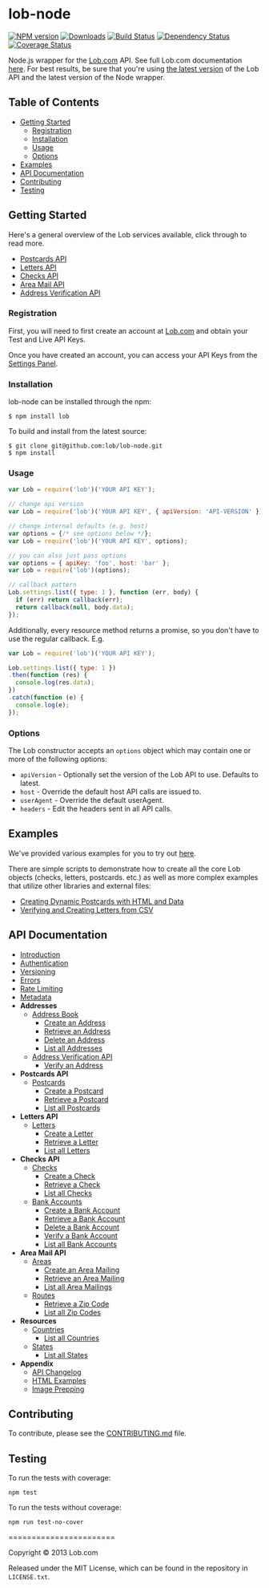 # lob-node

[downloads-image]: http://img.shields.io/npm/dm/lob.svg
[npm-url]: https://npmjs.org/package/lob
[npm-image]: https://badge.fury.io/js/lob.svg
[travis-url]: https://travis-ci.org/lob/lob-node
[travis-image]: https://travis-ci.org/lob/lob-node.svg?branch=master
[depstat-url]: https://david-dm.org/Lob/Lob-node
[depstat-image]: https://david-dm.org/Lob/Lob-node.svg

[![NPM version][npm-image]][npm-url] [![Downloads][downloads-image]][npm-url]  [![Build Status](https://travis-ci.org/lob/lob-node.svg?branch=master)](https://travis-ci.org/lob/lob-node) [![Dependency Status](https://gemnasium.com/lob/lob-node.svg)](https://gemnasium.com/lob/lob-node) [![Coverage Status](https://coveralls.io/repos/lob/lob-node/badge.svg?branch=master)](https://coveralls.io/r/lob/lob-node?branch=master)

Node.js wrapper for the [Lob.com](https://lob.com) API. See full Lob.com documentation [here](https://lob.com/docs/node).  For best results, be sure that you're using [the latest version](https://lob.com/docs/node#version) of the Lob API and the latest version of the Node wrapper.

## Table of Contents

- [Getting Started](#getting-started)
  - [Registration](#registration)
  - [Installation](#installation)
  - [Usage](#usage)
  - [Options](#options)
- [Examples](#examples)
- [API Documentation](#api-documentation)
- [Contributing](#contributing)
- [Testing](#testing)

## Getting Started

Here's a general overview of the Lob services available, click through to read more.

- [Postcards API](https://lob.com/services/postcards)
- [Letters API](https://lob.com/services/letters)
- [Checks API](https://lob.com/services/checks)
- [Area Mail API](https://lob.com/services/area)
- [Address Verification API](https://lob.com/verification/address)

### Registration

First, you will need to first create an account at [Lob.com](https://dashboard.lob.com/#/register) and obtain your Test and Live API Keys.

Once you have created an account, you can access your API Keys from the [Settings Panel](https://dashboard.lob.com/#/settings).

### Installation

lob-node can be installed through the npm:

```
$ npm install lob
```

To build and install from the latest source:

```
$ git clone git@github.com:lob/lob-node.git
$ npm install
```

### Usage
```javascript
var Lob = require('lob')('YOUR API KEY');

// change api version
var Lob = require('lob')('YOUR API KEY', { apiVersion: 'API-VERSION' });

// change internal defaults (e.g. host)
var options = {/* see options below */};
var Lob = require('lob')('YOUR API KEY', options);

// you can also just pass options
var options = { apiKey: 'foo', host: 'bar' };
var Lob = require('lob')(options);

// callback pattern
Lob.settings.list({ type: 1 }, function (err, body) {
  if (err) return callback(err);
  return callback(null, body.data);
});
```

Additionally, every resource method returns a promise, so you don't have to use the regular callback. E.g.

```javascript
var Lob = require('lob')('YOUR API KEY');

Lob.settings.list({ type: 1 })
.then(function (res) {
  console.log(res.data);
})
.catch(function (e) {
  console.log(e);
});
```

### Options
The Lob constructor accepts an `options` object which may contain one or more of the following options:

* `apiVersion` - Optionally set the version of the Lob API to use. Defaults to latest.
* `host` - Override the default host API calls are issued to.
* `userAgent` - Override the default userAgent.
* `headers` - Edit the headers sent in all API calls.

## Examples

We've provided various examples for you to try out [here](https://github.com/lob/lob-node/tree/master/examples).

There are simple scripts to demonstrate how to create all the core Lob objects (checks, letters, postcards. etc.) as well as more complex examples that utilize other libraries and external files:

- [Creating Dynamic Postcards with HTML and Data](https://github.com/lob/lob-node/tree/master/examples/create_postcards_from_csv)
- [Verifying and Creating Letters from CSV](https://github.com/lob/lob-node/tree/master/examples/verify_and_create_letters_from_csv)

## API Documentation

- [Introduction](https://lob.com/docs/node#introduction)
- [Authentication](https://lob.com/docs/node#auth)
- [Versioning](https://lob.com/docs/node#version)
- [Errors](https://lob.com/docs/node#errors)
- [Rate Limiting](https://lob.com/docs/node#rate-limits)
- [Metadata](https://lob.com/docs/node#metadata)
- **Addresses**
  - [Address Book](https://lob.com/docs/node#addresses)
    - [Create an Address](https://lob.com/docs/node#addresses_create)
    - [Retrieve an Address](https://lob.com/docs/node#addresses_retrieve)
    - [Delete an Address](https://lob.com/docs/node#addresses_delete)
    - [List all Addresses](https://lob.com/docs/node#addresses_list)
  - [Address Verification API](https://lob.com/docs/node#verify)
    - [Verify an Address](https://lob.com/docs/node#verify_create)
- **Postcards API**
  - [Postcards](https://lob.com/docs/node#postcards)
    - [Create a Postcard](https://lob.com/docs/node#postcards_create)
    - [Retrieve a Postcard](https://lob.com/docs/node#postcards_retrieve)
    - [List all Postcards](https://lob.com/docs/node#postcards_list)
- **Letters API**
  - [Letters](https://lob.com/docs/node#letters)
    - [Create a Letter](https://lob.com/docs/node#letters_create)
    - [Retrieve a Letter](https://lob.com/docs/node#letters_retrieve)
    - [List all Letters](https://lob.com/docs/node#letters_list)
- **Checks API**
  - [Checks](https://lob.com/docs/node#checks)
    - [Create a Check](https://lob.com/docs/node#checks_create)
    - [Retrieve a Check](https://lob.com/docs/node#checks_retrieve)
    - [List all Checks](https://lob.com/docs/node#checks_list)
  - [Bank Accounts](https://lob.com/docs/node#bank-accounts)
    - [Create a Bank Account](https://lob.com/docs/node#bankaccounts_create)
    - [Retrieve a Bank Account](https://lob.com/docs/node#bankaccounts_retrieve)
    - [Delete a Bank Account](https://lob.com/docs/node#bankaccounts_delete)
    - [Verify a Bank Account](https://lob.com/docs/node#bankaccounts_verify)
    - [List all Bank Accounts](https://lob.com/docs/node#bankaccounts_list)
- **Area Mail API**
  - [Areas](https://lob.com/docs/node#areas)
    - [Create an Area Mailing](https://lob.com/docs/node#areas_create)
    - [Retrieve an Area Mailing](https://lob.com/docs/node#areas_retrieve)
    - [List all Area Mailings](https://lob.com/docs/node#areas_list)
  - [Routes](https://lob.com/docs/node#routes)
    - [Retrieve a Zip Code](https://lob.com/docs/node#routes_retrieve)
    - [List all Zip Codes](https://lob.com/docs/node#routes_list)
- **Resources**
  - [Countries](https://lob.com/docs/node#countries)
    - [List all Countries](https://lob.com/docs/node#countries_list)
  - [States](https://lob.com/docs/node#states)
    - [List all States](https://lob.com/docs/node#states_list)
- **Appendix**
  - [API Changelog](https://lob.com/docs/node#changelog)
  - [HTML Examples](https://lob.com/docs/node#html-examples)
  - [Image Prepping](https://lob.com/docs/node#prepping)

## Contributing

To contribute, please see the [CONTRIBUTING.md](https://github.com/lob/lob-node/blob/master/CONTRIBUTING.md) file.

## Testing

To run the tests with coverage:

    npm test

To run the tests without coverage:

    npm run test-no-cover

=======================

Copyright &copy; 2013 Lob.com

Released under the MIT License, which can be found in the repository in `LICENSE.txt`.
